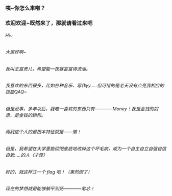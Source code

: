 ### 咦~你怎么来啦？
### 欢迎欢迎~既然来了，那就请看过来吧
###### Hi~
###### 大家好啊~
###### 我叫王富贵儿，希望能一夜暴富富得流油。
###### 我喜欢的东西很多，比如各种音乐、写作yy.....但可惜的是老天没有点亮我相应的技能QAQ~
###### 但是没事，多年以后，我唯一喜欢的东西只有————Money！我是金钱的奴隶，是金钱的舔狗。
###### 而我这个人的最根本特征就是——懒！
###### 但是，我希望在大学里能彻彻底底地改掉这个坏毛病，成为一个自主自立自强自信自勉.....的人（才怪）
###### 好的，就这样立一个 flag 吧！（果然倒了）
###### 现在的梦想就是能够躺平到死————笔芯！
